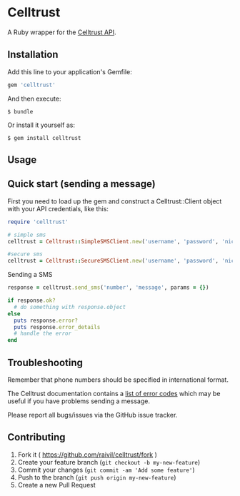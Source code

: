 # Celltrust


A Ruby wrapper for the [Celltrust API](http://www.celltrust.com/docs/CellTrust_SoftwareDevelopmentKit.pdf).


## Installation

Add this line to your application's Gemfile:

```ruby
gem 'celltrust'
```

And then execute:

    $ bundle

Or install it yourself as:

    $ gem install celltrust

## Usage

Quick start (sending a message)
-------------------------------

First you need to load up the gem and construct a Celltrust::Client object
with your API credentials, like this:

```ruby
require 'celltrust'

# simple sms
celltrust = Celltrust::SimpleSMSClient.new('username', 'password', 'nickname')

#secure sms
celltrust = Celltrust::SecureSMSClient.new('username', 'password', 'nickname')
```

Sending a SMS

```ruby
response = celltrust.send_sms('number', 'message', params = {})

if response.ok?
  # do something with response.object
else
  puts response.error?
  puts response.error_details
  # handle the error
end
```


Troubleshooting
---------------

Remember that phone numbers should be specified in international format.

The Celltrust documentation contains a [list of error codes](http://www.celltrust.com/docs/CellTrust_SoftwareDevelopmentKit.pdf)
which may be useful if you have problems sending a message.

Please report all bugs/issues via the GitHub issue tracker.


## Contributing

1. Fork it ( https://github.com/raivil/celltrust/fork )
2. Create your feature branch (`git checkout -b my-new-feature`)
3. Commit your changes (`git commit -am 'Add some feature'`)
4. Push to the branch (`git push origin my-new-feature`)
5. Create a new Pull Request

